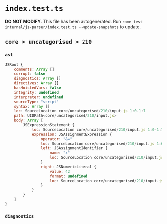# `index.test.ts`

**DO NOT MODIFY**. This file has been autogenerated. Run `rome test internal/js-parser/index.test.ts --update-snapshots` to update.

## `core > uncategorised > 210`

### `ast`

```javascript
JSRoot {
	comments: Array []
	corrupt: false
	diagnostics: Array []
	directives: Array []
	hasHoistedVars: false
	integrity: undefined
	interpreter: undefined
	sourceType: "script"
	syntax: Array []
	loc: SourceLocation core/uncategorised/210/input.js 1:0-1:7
	path: UIDPath<core/uncategorised/210/input.js>
	body: Array [
		JSExpressionStatement {
			loc: SourceLocation core/uncategorised/210/input.js 1:0-1:7
			expression: JSAssignmentExpression {
				operator: "&="
				loc: SourceLocation core/uncategorised/210/input.js 1:0-1:7
				left: JSAssignmentIdentifier {
					name: "x"
					loc: SourceLocation core/uncategorised/210/input.js 1:0-1:1 (x)
				}
				right: JSNumericLiteral {
					value: 42
					format: undefined
					loc: SourceLocation core/uncategorised/210/input.js 1:5-1:7
				}
			}
		}
	]
}
```

### `diagnostics`

```

```
